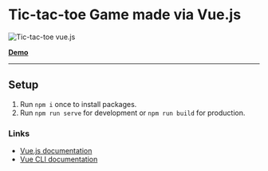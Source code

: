 # Tic-tac-toe Game made via Vue.js

![Tic-tac-toe vue.js](https://raw.githubusercontent.com/Pooria-H/vue-tic-tac-toe/master/screenshot.png)


<a href="https://pooria-h.github.io/Vue-TicTacToe/">
    <b>
        Demo
    </b>
</a>

------


## Setup

1. Run `npm i` once to install packages.
2. Run `npm run serve` for development or `npm run build` for production.


### Links
- [Vue.js documentation](https://vuejs.org/v2/guide/)
- [Vue CLI documentation](https://cli.vuejs.org/guide/)
